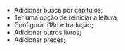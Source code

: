 - Adicionar busca por capítulos;
- Ter uma opção de reiniciar a leitura;
- Configurar i18n e tradução;
- Adicionar outros livros;
- Adicionar preces;
